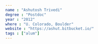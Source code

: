 ```yaml
---
name : "Ashutosh Trivedi"
degree : "Postdoc"
year : "2012"
where : "U. Colorado, Boulder"
website : "https://ashut.bitbucket.io/"
tags : ["alum"]
---
```

